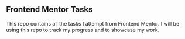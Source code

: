 ## Frontend Mentor Tasks

This repo contains all the tasks I attempt from Frontend Mentor. I will be using this repo to track my progress and to showcase my work.